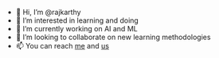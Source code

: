 - 👋 Hi, I’m @rajkarthy
- 👀 I’m interested in learning and doing 
- 🌱 I’m currently working on AI and ML
- 💞️ I’m looking to collaborate on new learning methodologies
- 📫 You can reach [me](https://www.linkedin.com/in/rajkarthy/) and [us](https://prograd.org)

<!---
rajkarthy/rajkarthy is a ✨ special ✨ repository because its `README.md` (this file) appears on your GitHub profile.
You can click the Preview link to take a look at your changes.
--->

